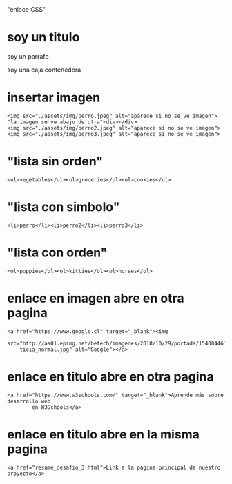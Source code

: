 <!DOCTYPE html>
<html lang="en">
<head>
    <meta charset="UTF-8">
    <meta name="viewport" content="width=device-width, initial-scale=1.0">
    <title>soy titulo de mi sitio web</title>
    "enlace CSS"<link rel="stylesheet" href="./assets/css/style.css">
</head>
<body>
    <h1>soy un titulo</h1>
    <p>soy un parrafo</p>
    <div>soy una caja contenedora</div>
    
# insertar imagen 
    <img src="./assets/img/perro.jpeg" alt="aparece si no se ve imagen">
    "la imagen se ve abajo de otra"<div></div>
    <img src="./assets/img/perro2.jpeg" alt="aparece si no se ve imagen">
    <img src="./assets/img/perro3.jpeg" alt="aparece si no se ve imagen">
# "lista sin orden"
    <ul>vegetables</ul><ul>groceries</ul><ul>cookies</ul>
# "lista con simbolo"
    <li>perro</li><li>perro2</li><li>perro3</li>
# "lista con orden"
    <ol>puppies</ol><ol>kitties</ol><ol>horses</ol>
# enlace en imagen abre en otra pagina
    <a href="https://www.google.cl" target="_blank"><img
        src="http://as01.epimg.net/betech/imagenes/2018/10/29/portada/1540844638_585946_1540848919_no
        ticia_normal.jpg" alt="Google"></a>    
# enlace en titulo abre en otra pagina
    <a href="https://www.w3schools.com/" target="_blank">Aprende más sobre desarrollo web
            en W3Schools</a>    
# enlace en titulo abre en la misma pagina
    <a href="resume_desafio_3.html">Link a la página principal de nuestro proyecto</a>
    
</body>
</html>
